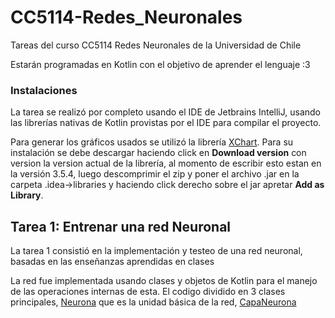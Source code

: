 # CC5114-Redes_Neuronales
Tareas del curso CC5114 Redes Neuronales de la Universidad de Chile

Estarán programadas en Kotlin con el objetivo de aprender el lenguaje :3

### Instalaciones
La tarea se realizó por completo usando el IDE de Jetbrains IntelliJ, usando las librerías nativas de Kotlin provistas 
por el IDE para compilar el proyecto.

Para generar los gráficos usados se utilizó la librería [XChart](https://knowm.org/open-source/XChart/). Para su instalación
se debe descargar haciendo click en __Download version__ con version la version actual de la librería, al momento de escribir 
esto estan en la versión 3.5.4, luego descomprimir el zip y poner el archivo .jar en la carpeta .idea->libraries y haciendo click 
derecho sobre el jar apretar __Add as Library__.


## Tarea 1: Entrenar una red Neuronal
La tarea 1 consistió en la implementación y testeo de una red neuronal, basadas en las enseñanzas aprendidas en clases  

La red fue implementada usando clases y objetos de Kotlin para el manejo de las operaciones internas de esta. El codigo
dividido en 3 clases principales, [Neurona](Tarea1.Red_Neuronal.Neurona) que es la unidad básica de la red,
 [CapaNeurona](Tarea1.Red_Neuronal.CapaNeurona) 
